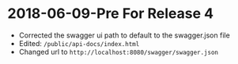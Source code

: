 2018-06-09-Pre For Release 4
============================

- Corrected the swagger ui path to default to the swagger.json file
- Edited: `/public/api-docs/index.html `
- Changed url to `http://localhost:8080/swagger/swagger.json`







